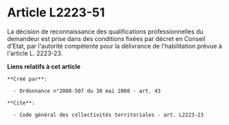 # Article L2223-51

La décision de reconnaissance des qualifications professionnelles du demandeur est prise dans des conditions fixées par
décret en Conseil d'Etat, par l'autorité compétente pour la délivrance de l'habilitation prévue à l'article L. 2223-23.

**Liens relatifs à cet article**

	**Créé par**:

	  - Ordonnance n°2008-507 du 30 mai 2008 - art. 43

	**Cite**:

	  - Code général des collectivités territoriales - art. L2223-23
